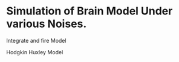 #  Simulation of Brain Model Under various Noises.

Integrate and fire Model 


Hodgkin Huxley Model
